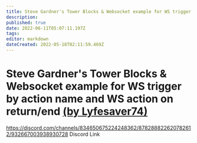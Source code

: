 ```yaml
---
title: Steve Gardner's Tower Blocks & Websocket example for WS trigger by action name and WS action on return/end (by Lyfesaver74)
description:
published: true
date: 2022-06-11T05:07:11.197Z
tags:
editor: markdown
dateCreated: 2022-05-18T02:11:59.469Z
---
```


# Steve Gardner's Tower Blocks & Websocket example for WS trigger by action name and WS action on return/end [(by Lyfesaver74)](https://www.twitch.tv/lyfesaver74)

https://discord.com/channels/834650675224248362/878288822620782612/932667003938930728 Discord Link